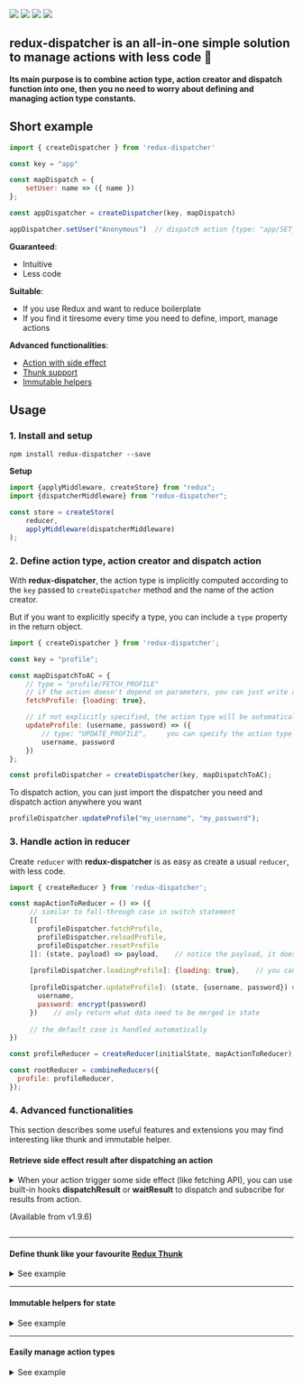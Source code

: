 [![](https://badge.fury.io/js/redux-dispatcher.svg)](https://badge.fury.io/js/redux-dispatcher)
![](https://img.shields.io/npm/dm/redux-dispatcher)
![](https://img.shields.io/npms-io/maintenance-score/redux-dispatcher)
![](https://img.shields.io/npm/types/redux-dispatcher)

## redux-dispatcher is an all-in-one simple solution to manage actions with less code 🦄
**Its main purpose is to combine action type, action creator and dispatch function into one,
then you no need to worry about defining and managing action type constants.**

## Short example
```js
import { createDispatcher } from 'redux-dispatcher'

const key = "app"

const mapDispatch = {
    setUser: name => ({ name })
};

const appDispatcher = createDispatcher(key, mapDispatch)
```
```js
appDispatcher.setUser("Anonymous")  // dispatch action {type: "app/SET_USER", name: "Anonymous"}
```

**Guaranteed**:
- Intuitive
- Less code

**Suitable**:
- If you use Redux and want to reduce boilerplate
- If you find it tiresome every time you need to define, import, manage actions

**Advanced functionalities**:
- [Action with side effect](#user-content-retrieve-side-effect-result-after-dispatching-an-action-no-more-callback)
- [Thunk support](#user-content-define-thunk-like-your-favourite-redux-thunk)
- [Immutable helpers](#user-content-immutable-helper-for-state)


## Usage
### 1. Install and setup

```npm install redux-dispatcher --save```

**Setup**
```js
import {applyMiddleware, createStore} from "redux";
import {dispatcherMiddleware} from "redux-dispatcher";

const store = createStore(
    reducer,
    applyMiddleware(dispatcherMiddleware)
);
```

### 2. Define action type, action creator and dispatch action

With **redux-dispatcher**, the action type is implicitly computed according to the ```key``` passed to ```createDispatcher``` method and the name of the action creator.

But if you want to explicitly specify a type, you can include a ```type``` property in the return object.
```js
import { createDispatcher } from 'redux-dispatcher';

const key = "profile";

const mapDispatchToAC = {
    // type = "profile/FETCH_PROFILE"
    // if the action doesn't depend on parameters, you can just write a plain object
    fetchProfile: {loading: true},

    // if not explicitly specified, the action type will be automatically set: type = "profile/UPDATE_PROFILE"
    updateProfile: (username, password) => ({
        // type: "UPDATE_PROFILE",     you can specify the action type here
        username, password
    })
};

const profileDispatcher = createDispatcher(key, mapDispatchToAC);
```

To dispatch action, you can just import the dispatcher you need and dispatch action anywhere you want

```js
profileDispatcher.updateProfile("my_username", "my_password");
```

### 3. Handle action in reducer

Create ```reducer``` with **redux-dispatcher** is as easy as create a usual ```reducer```, with less code.
```js
import { createReducer } from 'redux-dispatcher';

const mapActionToReducer = () => ({
     // similar to fall-through case in switch statement
     [[
       profileDispatcher.fetchProfile,
       profileDispatcher.reloadProfile,
       profileDispatcher.resetProfile
     ]]: (state, payload) => payload,    // notice the payload, it doesn't have "type" property like action
     
     [profileDispatcher.loadingProfile]: {loading: true},    // you can just write a plain object if new state doesn't computed from current state or action payload
     
     [profileDispatcher.updateProfile]: (state, {username, password}) => ({
       username,
       password: encrypt(password)
     })    // only return what data need to be merged in state
     
     // the default case is handled automatically
})

const profileReducer = createReducer(initialState, mapActionToReducer);

const rootReducer = combineReducers({
  profile: profileReducer,
});
```


### 4. Advanced functionalities
This section describes some useful features and extensions you may find interesting like thunk and immutable helper.

#### Retrieve side effect result after dispatching an action
<details>
<summary>
When your action trigger some side effect (like fetching API), 
you can use built-in hooks <b>dispatchResult</b> or <b>waitResult</b> to dispatch and subscribe for results from action.

(Available from v1.9.6)
</summary>

[See example](https://github.com/blueish9/redux-dispatcher/example/enhanceAction.js).

Use case with React:
```js
const mapDispatchToAC = {
 fetchProfile: userId => ({ userId }),
};

const userDispatcher = createDispatcher('user', mapDispatchToAC);
```
```js
// Component A
async componentDidMount() {
 const action = userDispatcher.fetchProfile(userId)
 const profile = await action.waitResult()
 // profile = { name: "Emily" }
}
```
In your side effect handler (example with [Redux Saga](https://redux-saga.js.org)):
```js
import { take } from 'redux-saga/effects'

function* fetchProfile(action) {
 const profile = { name: "Emily" }   // call your side effect here (like API request)
 action.dispatchResult(profile)
}

function* sagaWatcher() {
 yield take(userDispatcher.fetchProfile, fetchProfile)
}
```

If you want to subscribe for result from other places:
```js
// Component A calls userDispatcher.fetchProfile
// but Component B and Component C also want to subscribe for the action's result

import { waitResult } from "redux-dispatcher";

// Component B
async componentDidMount() {
 // this Promise will be resolved when dispatchResult is called.
 // if dispatchResult has already been called before, this waitResult will immediately return a cached result
 const result = await waitResult(userDispatcher.fetchProfile)
}

// Component C
componentDidMount() {
 const unsubscribe = waitResult(userDispatcher.fetchProfile, result => {
  // each time dispatchResult is called, this callback will be triggered
 })

 // to remove the callback from listening to result, simply call unsubscribe()
}

// in Component A, you can also subscribe for continuous results like in Component C
componentDidMount() {
 userDispatcher.fetchProfile(userId).waitResult(result => {
  // each time dispatchResult is called, this callback will be triggered
 })
} 
```
</details>

---

#### Define thunk like your favourite [Redux Thunk](https://github.com/reduxjs/redux-thunk)
<details>
<summary>
See example
</summary>

```js
const mapDispatchToAC = {
 fetchUser: id => ({dispatch, getState, context}) => {
  // do something
 }
}
```

You can also provide a global context to `dispatcherMiddleware`
just like how Redux Thunk middleware **inject** custom arguments,
[read more](https://github.com/reduxjs/redux-thunk#injecting-a-custom-argument).
```js
import {dispatcherMiddleware} from "redux-dispatcher"

const context = {
 BASE_API_URL,
 FetchHelper
}

const store = createStore(
        reducer,
        applyMiddleware(dispatcherMiddleware.withContext(context))
)

// reducer
const mapActionToReducer = context => {

}
```
</details>

---

#### Immutable helpers for state
<details>
<summary>
See example
</summary>

```js
const profileReducer = createReducer(initialState, {
 /* equivalent to:
    case "profile/UPDATE_STREET":
       return {
         ...state,
         userInfo: {
           ...state.userInfo,
           address: {
             ...state.userInfo.address,
             street: action.street
           }
         }
       }
 */
 [profileDispatcher.updateStreet]: (state, {street}, {set}) => ({
  street: set('userInfo.address.street', street)
 })
});
```

All immutable helper functions are based on [dot-prop-immutable](https://github.com/debitoor/dot-prop-immutable)
```js
[profileDispatcher.updateStreet]: (state, payload, {get, set, merge, toggle, remove}) => ({

})
```
</details>

---
#### Easily manage action types
<details>
<summary>
See example
</summary>

```js
profileDispatcher.key === "profile"    // true
profileDispatcher.updateProfile.type === "profile/UPDATE_PROFILE"    // true

/* equivalent to:
   const handler = {
      "profile/UPDATE_PROFILE": (state, payload) => {}
   }
*/
const handler = {
 [profileDispatcher.updateProfile]: (state, payload) => {}
} 
```

An example when working with [Redux Saga](https://redux-saga.js.org): Instead of passing an action type, you can just pass a dispatcher function to the ```takeLatest``` function.
```js
const action = yield take(profileDispatcher.updateProfile)
// action = { type, username, password }
```
</details>
